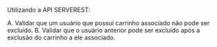 Utilizando a API SERVEREST:

A. Validar que um usuário que possui carrinho associado não pode ser excluído.
B. Validar que o usuário anterior pode ser excluído após a exclusão do carrinho a ele associado.
